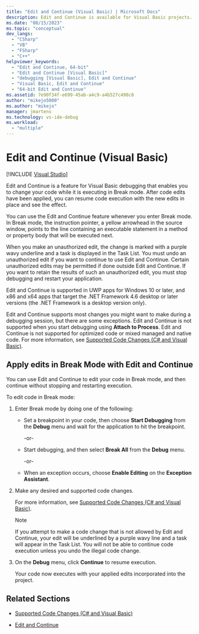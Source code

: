 ```yaml
---
title: "Edit and Continue (Visual Basic) | Microsoft Docs"
description: Edit and Continue is available for Visual Basic projects. Learn what edits are supported, and how to can control whether, and when, your edits are applied.
ms.date: "08/15/2023"
ms.topic: "conceptual"
dev_langs:
  - "CSharp"
  - "VB"
  - "FSharp"
  - "C++"
helpviewer_keywords:
  - "Edit and Continue, 64-bit"
  - "Edit and Continue [Visual Basic]"
  - "debugging [Visual Basic], Edit and Continue"
  - "Visual Basic, Edit and Continue"
  - "64-bit Edit and Continue"
ms.assetid: 7e90f34f-e699-45ab-a4c9-a4b527c498c8
author: "mikejo5000"
ms.author: "mikejo"
manager: jmartens
ms.technology: vs-ide-debug
ms.workload:
  - "multiple"
---
```

# Edit and Continue (Visual Basic)

 [!INCLUDE [Visual Studio](~/includes/applies-to-version/vs-windows-only.md)]

Edit and Continue is a feature for Visual Basic debugging that enables you to change your code while it is executing in Break mode. After code edits have been applied, you can resume code execution with the new edits in place and see the effect.

You can use the Edit and Continue feature whenever you enter Break mode. In Break mode, the instruction pointer, a yellow arrowhead in the source window, points to the line containing an executable statement in a method or property body that will be executed next.

When you make an unauthorized edit, the change is marked with a purple wavy underline and a task is displayed in the Task List. You must undo an unauthorized edit if you want to continue to use Edit and Continue. Certain unauthorized edits may be permitted if done outside Edit and Continue. If you want to retain the results of such an unauthorized edit, you must stop debugging and restart your application.

Edit and Continue is supported in UWP apps for Windows 10 or later, and x86 and x64 apps that target the .NET Framework 4.6 desktop or later versions (the .NET Framework is a desktop version only).

Edit and Continue supports most changes you might want to make during a debugging session, but there are some exceptions. Edit and Continue is not supported when you start debugging using **Attach to Process**. Edit and Continue is not supported for optimized code or mixed managed and native code. For more information, see [Supported Code Changes (C# and Visual Basic)](../debugger/supported-code-changes-csharp.md).

## Apply edits in Break Mode with Edit and Continue

You can use Edit and Continue to edit your code in Break mode, and then continue without stopping and restarting execution.

To edit code in Break mode:

1. Enter Break mode by doing one of the following:

    - Set a breakpoint in your code, then choose **Start Debugging** from the **Debug** menu and wait for the application to hit the breakpoint.

         -or-

    - Start debugging, and then select **Break All** from the **Debug** menu.

         -or-

    - When an exception occurs, choose **Enable Editing** on the **Exception Assistant**.

2. Make any desired and supported code changes.

     For more information, see [Supported Code Changes (C# and Visual Basic)](../debugger/supported-code-changes-csharp.md).

    > [!NOTE]
    > If you attempt to make a code change that is not allowed by Edit and Continue, your edit will be underlined by a purple wavy line and a task will appear in the Task List. You will not be able to continue code execution unless you undo the illegal code change.

3. On the **Debug** menu, click **Continue** to resume execution.

     Your code now executes with your applied edits incorporated into the project.

## Related Sections

- [Supported Code Changes (C# and Visual Basic)](../debugger/supported-code-changes-csharp.md)

- [Edit and Continue](../debugger/edit-and-continue.md)
